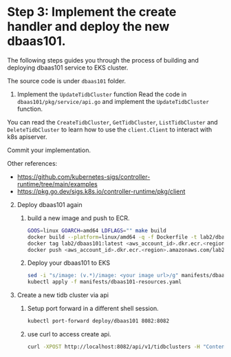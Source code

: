 # Step 3: Implement the create handler and deploy the new dbaas101.


The following steps guides you through the process of building and deploying dbaas101 service to EKS cluster.

The source code is under `dbaas101` folder.

1. Implement the `UpdateTidbCluster` function
Read the code in `dbaas101/pkg/service/api.go` and implement the `UpdateTidbCluster` function.

You can read the `CreateTidbCluster`, `GetTidbCluster`, `ListTidbCluster` and `DeleteTidbCluster` to learn how to use 
the `client.Client` to interact with k8s apiserver.

Commit your implementation.


Other references:

- https://github.com/kubernetes-sigs/controller-runtime/tree/main/examples
- https://pkg.go.dev/sigs.k8s.io/controller-runtime/pkg/client


2. Deploy dbaas101 again

    1. build a new image and push to ECR.
        ```bash
        GOOS=linux GOARCH=amd64 LDFLAGS="" make build
        docker build --platform=linux/amd64 -q -f Dockerfile -t lab2/dbaas101:latest .
        docker tag lab2/dbaas101:latest <aws_account_id>.dkr.ecr.<region>.amazonaws.com/lab2/dbaas101:$(git rev-parse --short HEAD)
        docker push <aws_account_id>.dkr.ecr.<region>.amazonaws.com/lab2/dbaas101:$(git rev-parse --short HEAD)
        ```

    2. Deploy your dbaas101 to EKS
        ```bash
        sed -i "s/image: (v.*)/image: <your image url>/g" manifests/dbaas101-resources.yaml
        kubectl apply -f manifests/dbaas101-resources.yaml
        ```

3. Create a new tidb cluster via api
    
    1. Setup port forward in a different shell session.
        ```bash
        kubectl port-forward deploy/dbaas101 8082:8082
        ```

    2. use curl to access create api.

        ```bash
        curl -XPOST http://localhost:8082/api/v1/tidbclusters -H "Content-Type: application/json" -d @tidb-cluster.json
        ```
    
